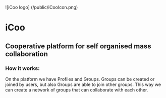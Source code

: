 ![iCoo logo]
(/public/iCooIcon.png)
# **iCoo**

## Cooperative platform for self organised mass collaboration

### How it works:

On the platform we have Profiles and Groups. Groups can be created or joined by users, but also Groups are able to join other groups. This way we can create a network of groups that can collaborate with each other.
